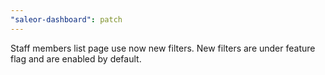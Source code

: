 ```yaml
---
"saleor-dashboard": patch
---
```


Staff members list page use now new filters. New filters are under feature flag and are enabled by default.
